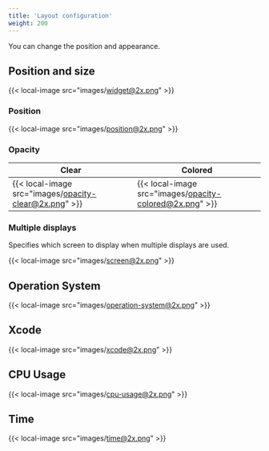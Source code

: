 ```yaml
---
title: 'Layout configuration'
weight: 200
---
```


You can change the position and appearance.

## Position and size

{{< local-image src="images/widget@2x.png" >}}

### Position

{{< local-image src="images/position@2x.png" >}}

### Opacity

| Clear                                                 | Colored                                                 |
| ----------------------------------------------------- | ------------------------------------------------------- |
| {{< local-image src="images/opacity-clear@2x.png" >}} | {{< local-image src="images/opacity-colored@2x.png" >}} |

### Multiple displays

Specifies which screen to display when multiple displays are used.

{{< local-image src="images/screen@2x.png" >}}

## Operation System

{{< local-image src="images/operation-system@2x.png" >}}

## Xcode

{{< local-image src="images/xcode@2x.png" >}}

## CPU Usage

{{< local-image src="images/cpu-usage@2x.png" >}}

## Time

{{< local-image src="images/time@2x.png" >}}
